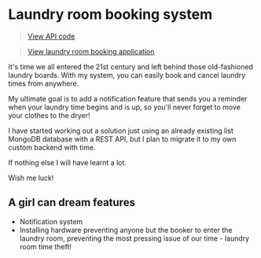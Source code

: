# Laundry room booking system

> [View API code](https://github.com/stormstina/booking-system-api)

> [View laundry room booking application](https://laundry-room-booking-system-de2d4ba71aff.herokuapp.com)


It's time we all entered the 21st century and left behind those old-fashioned laundry boards. With my system, you can easily book and cancel laundry times from anywhere.

My ultimate goal is to add a notification feature that sends you a reminder when your laundry time begins and is up, so you'll never forget to move your clothes to the dryer! 

I have started working out a solution just using an already existing list MongoDB database with a REST API, but I plan to migrate it to my own custom backend with time.

If nothing else I will have learnt a lot.

Wish me luck!

## A girl can dream features
* Notification system
* Installing hardware preventing anyone but the booker to enter the laundry room, preventing the most pressing issue of our time - laundry room time theft!
